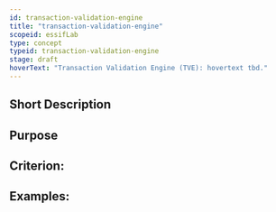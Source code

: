 ```yaml
---
id: transaction-validation-engine
title: "transaction-validation-engine"
scopeid: essifLab
type: concept
typeid: transaction-validation-engine
stage: draft
hoverText: "Transaction Validation Engine (TVE): hovertext tbd."
---
```


## Short Description

## Purpose

## Criterion:

## Examples:
